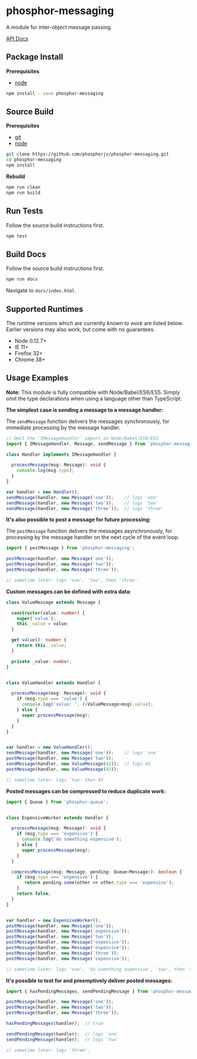 phosphor-messaging
==================

A module for inter-object message passing.

[API Docs](http://phosphorjs.github.io/phosphor-messaging/)


Package Install
---------------

**Prerequisites**
- [node](http://nodejs.org/)

```bash
npm install --save phosphor-messaging
```


Source Build
------------

**Prerequisites**
- [git](http://git-scm.com/)
- [node](http://nodejs.org/)

```bash
git clone https://github.com/phosphorjs/phosphor-messaging.git
cd phosphor-messaging
npm install
```

**Rebuild**
```bash
npm run clean
npm run build
```


Run Tests
---------

Follow the source build instructions first.

```bash
npm test
```


Build Docs
----------

Follow the source build instructions first.

```bash
npm run docs
```

Navigate to `docs/index.html`.


Supported Runtimes
------------------

The runtime versions which are currently *known to work* are listed below.
Earlier versions may also work, but come with no guarantees.

- Node 0.12.7+
- IE 11+
- Firefox 32+
- Chrome 38+


Usage Examples
--------------

**Note:** This module is fully compatible with Node/Babel/ES6/ES5. Simply
omit the type declarations when using a language other than TypeScript.

**The simplest case is sending a message to a message handler:**

The `sendMessage` function delivers the messages synchronously, for
immediate processing by the message handler.

```typescript
// Omit the `IMessageHandler` import on Node/Babel/ES6/ES5
import { IMessageHandler, Message, sendMessage } from 'phosphor-messaging';

class Handler implements IMessageHandler {

  processMessage(msg: Message): void {
    console.log(msg.type);
  }
}

var handler = new Handler();
sendMessage(handler, new Message('one'));    // logs 'one'
sendMessage(handler, new Message('two'));	 // logs 'two'
sendMessage(handler, new Message('three'));  // logs 'three'
```

**It's also possible to post a message for future processing:**

The `postMessage` function delivers the messages asynchronously, for
processing by the message handler on the next cycle of the event loop.

```typescript
import { postMessage } from 'phosphor-messaging';

postMessage(handler, new Message('one'));
postMessage(handler, new Message('two'));
postMessage(handler, new Message('three'));

// sometime later: logs 'one', 'two', then 'three'.
```

**Custom messages can be defined with extra data:**

```typescript
class ValueMessage extends Message {

  constructor(value: number) {
    super('value');
    this._value = value;
  }

  get value(): number {
    return this._value;
  }

  private _value: number;
}


class ValueHandler extends Handler {

  processMessage(msg: Message): void {
    if (msg.type === 'value') {
      console.log('value: ', (<ValueMessage>msg).value);
    } else {
      super.processMessage(msg);
    }
  }
}


var handler = new ValueHandler();
sendMessage(handler, new Message('one'));    // logs 'one'
postMessage(handler, new Message('two'));
sendMessage(handler, new ValueMessage(42));  // logs 42
postMessage(handler, new ValueMessage(43));

// sometime later: logs 'two' then 43
```

**Posted messages can be compressed to reduce duplicate work:**

```typescript
import { Queue } from 'phosphor-queue';


class ExpensiveWorker extends Handler {

  processMessage(msg: Message): void {
    if (msg.type === 'expensive') {
      console.log('do something expensive');
    } else {
      super.processMessage(msg);
    }
  }

  compressMessage(msg: Message, pending: Queue<Message>): boolean {
    if (msg.type === 'expensive') {
       return pending.some(other => other.type === 'expensive');
    }
    return false;
  }
}


var handler = new ExpensiveWorker();
postMessage(handler, new Message('one'));
postMessage(handler, new Message('expensive'));
postMessage(handler, new Message('two'));
postMessage(handler, new Message('expensive'));
postMessage(handler, new Message('expensive'));
postMessage(handler, new Message('three'));
postMessage(handler, new Message('expensive'));

// sometime later: logs 'one', 'do something expensive', 'two', then 'three'
```

**It's possible to test for and preemptively deliver posted messages:**

```typescript
import { hasPendingMessages, sendPendingMessage } from 'phosphor-messaging';

postMessage(handler, new Message('one'));
postMessage(handler, new Message('two'));
postMessage(handler, new Message('three'));

hasPendingMessages(handler);  // true

sendPendingMessage(handler);  // logs 'one'
sendPendingMessage(handler);  // logs 'two'

// sometime later: logs 'three'.
```
